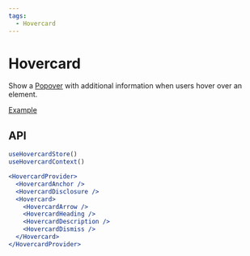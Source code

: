 ```yaml
---
tags:
  - Hovercard
---
```


# Hovercard

<div data-description>

Show a <a href="/components/popover">Popover</a> with additional information when users hover over an element.

</div>

<div data-tags></div>

<a href="../examples/hovercard/index.react.tsx" data-playground>Example</a>

## API

```jsx
useHovercardStore()
useHovercardContext()

<HovercardProvider>
  <HovercardAnchor />
  <HovercardDisclosure />
  <Hovercard>
    <HovercardArrow />
    <HovercardHeading />
    <HovercardDescription />
    <HovercardDismiss />
  </Hovercard>
</HovercardProvider>
```
